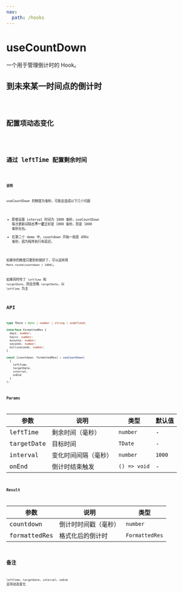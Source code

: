 ```yaml
---
nav:
  path: /hooks
---
```


# useCountDown

一个用于管理倒计时的 Hook。

## 到未来某一时间点的倒计时

<code src="./demo/demo1.tsx" />

## 配置项动态变化

<code src="./demo/demo2.tsx" />

## 通过 leftTime 配置剩余时间

<code src="./demo/demo3.tsx" />

**说明**

useCountDown 的精度为毫秒，可能会造成以下几个问题

- 即使设置 interval 时间为 1000 毫秒，useCountDown 每次更新间隔也**不一定**正好是 1000 毫秒，而是 1000 毫秒左右。
- 在第二个 demo 中，countdown 开始一般是 499x 毫秒，因为程序执行有延迟。

如果你的精度只要到秒就好了，可以这样用 `Math.round(countdown / 1000)`。

如果同时传了 `leftTime` 和 `targetDate`，则会忽略 `targetDate`，以 `leftTime` 为主

## API

```typescript
type TDate = Date | number | string | undefined;

interface FormattedRes {
  days: number;
  hours: number;
  minutes: number;
  seconds: number;
  milliseconds: number;
}

const [countdown, formattedRes] = useCountDown(
  {
    leftTime,
    targetDate,
    interval,
    onEnd
  }
);
```

### Params

| 参数       | 说明                 | 类型         | 默认值 |
| ---------- | -------------------- | ------------ | ------ |
| leftTime   | 剩余时间（毫秒）     | `number`     | -      |
| targetDate | 目标时间             | `TDate`      | -      |
| interval   | 变化时间间隔（毫秒） | `number`     | `1000` |
| onEnd      | 倒计时结束触发       | `() => void` | -      |

### Result

| 参数         | 说明                 | 类型           |
| ------------ | -------------------- | -------------- |
| countdown    | 倒计时时间戳（毫秒） | `number`       |
| formattedRes | 格式化后的倒计时     | `FormattedRes` |

## 备注

`leftTime`、`targetDate`、`interval`、`onEnd` 支持动态变化